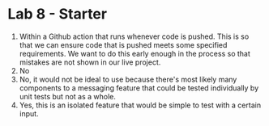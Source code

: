 # Lab 8 - Starter

1. Within a Github action that runs whenever code is pushed. This is so that we can ensure code that is pushed
meets some specified requirements. We want to do this early enough in the process so that mistakes are not
shown in our live project.
2. No
3. No, it would not be ideal to use because there's most likely many components to a messaging feature that could be tested
individually by unit tests but not as a whole.
4. Yes, this is an isolated feature that would be simple to test with a certain input. 